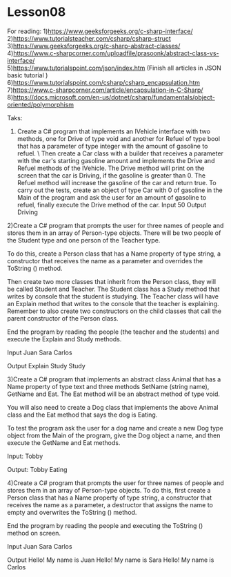 # Lesson08

For reading:
1)https://www.geeksforgeeks.org/c-sharp-interface/                                                                                                               
2)https://www.tutorialsteacher.com/csharp/csharp-struct                                                                                                             
3)https://www.geeksforgeeks.org/c-sharp-abstract-classes/																										
4)https://www.c-sharpcorner.com/uploadfile/prasoonk/abstract-class-vs-interface/																					
5)https://www.tutorialspoint.com/json/index.htm (Finish all articles in JSON basic tutorial )																		
6)https://www.tutorialspoint.com/csharp/csharp_encapsulation.htm																								
7)https://www.c-sharpcorner.com/article/encapsulation-in-C-Sharp/																									
8)https://docs.microsoft.com/en-us/dotnet/csharp/fundamentals/object-oriented/polymorphism																			

Taks:
1) Create a C# program that implements an IVehicle interface with two methods, one for Drive of type void and another for Refuel of type bool that has a parameter of type integer with the amount of gasoline to refuel. \ Then create a Car class with a builder that receives a parameter with the car's starting gasoline amount and implements the Drive and Refuel methods of the IVehicle.
The Drive method will print on the screen that the car is Driving, if the gasoline is greater than 0. The Refuel method will increase the gasoline of the car and return true. To carry out the tests, create an object of type Car with 0 of gasoline in the Main of the program and ask the user for an amount of gasoline to refuel, finally execute the Drive method of the car.
Input
50
Output
Driving

2)Create a C# program that prompts the user for three names of people and stores them in an array of Person-type objects. There will be two people of the Student type and one person of the Teacher type.

To do this, create a Person class that has a Name property of type string, a constructor that receives the name as a parameter and overrides the ToString () method.

Then create two more classes that inherit from the Person class, they will be called Student and Teacher. The Student class has a Study method that writes by console that the student is studying. The Teacher class will have an Explain method that writes to the console that the teacher is explaining. Remember to also create two constructors on the child classes that call the parent constructor of the Person class.

End the program by reading the people (the teacher and the students) and execute the Explain and Study methods.

Input
Juan
Sara
Carlos

Output
Explain
Study
Study

3)Create a C# program that implements an abstract class Animal that has a Name property of type text and three methods SetName (string name), GetName and Eat. The Eat method will be an abstract method of type void.

You will also need to create a Dog class that implements the above Animal class and the Eat method that says the dog is Eating.

To test the program ask the user for a dog name and create a new Dog type object from the Main of the program, give the Dog object a name, and then execute the GetName and Eat methods.

Input:
Tobby


Output:
Tobby
Eating

4)Create a C# program that prompts the user for three names of people and stores them in an array of Person-type objects. To do this, first create a Person class that has a Name property of type string, a constructor that receives the name as a parameter, a destructor that assigns the name to empty and overwrites the ToString () method.

End the program by reading the people and executing the ToString () method on screen.

Input
Juan
Sara
Carlos

Output
Hello! My name is Juan
Hello! My name is Sara
Hello! My name is Carlos
